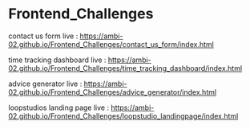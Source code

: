 # Frontend_Challenges
contact us form live : https://ambi-02.github.io/Frontend_Challenges/contact_us_form/index.html


time tracking dashboard live : https://ambi-02.github.io/Frontend_Challenges/time_tracking_dashboard/index.html


advice generator live : https://ambi-02.github.io/Frontend_Challenges/advice_generator/index.html


loopstudios landing page live : https://ambi-02.github.io/Frontend_Challenges/loopstudio_landingpage/index.html
